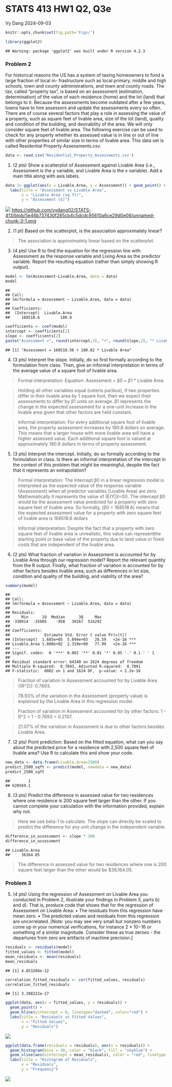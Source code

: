 STATS 413 HW1 Q2, Q3e
================
Vy Dang
2024-09-03

``` r
knitr::opts_chunk$set(fig.path='Figs/')
```

``` r
library(ggplot2)
```

    ## Warning: package 'ggplot2' was built under R version 4.2.3

### Problem 2

For historical reasons the US has a system of taxing homeowners to fund
a large fraction of local in- frastructure such as local primary, middle
and high schools, town and county administrations, and town and county
roads. The tax, called “property tax”, is based on an assessment
(estimation, determination) of the value of each residence (home) and
the lot (land) that belongs to it. Because the assessments become
outdated after a few years, towns have to hire assessors and update the
assessments every so often. There are of course several factors that
play a role in assessing the value of a property, such as square feet of
livable area, size of the lot (land), quality and condition of the
building, and desirability of the area. We will only consider square
feet of livable area. The following exercise can be used to check for
any property whether its assessed value is in line or out of line with
other properties of similar size in terms of livable area. This data set
is called Residential Property Assessments.csv.

``` r
data <- read.csv('Residential_Property_Assessments.csv')
```

1.  (2 pts) Show a scatterplot of Assessment against Livable Area (i.e.,
    Assessment is the y variable, and Livable Area is the x variable).
    Add a main title along with axis labels.

``` r
data |> ggplot(aes(x = Livable.Area, y = Assessment)) + geom_point() +
  labs(title = "Assessment vs Livable Area",
       x = "Livable Area (sq ft)",
       y = "Assessment ($)")
```

![](Figs/unnamed-chunk-3-1.png)<!-- --> https://github.com/vydang02/STATS-413/blob/5e46b737430f285cb4c5dcdc95610a6ce29d0e08/unnamed-chunk-3-1.png

2.  (1 pt) Based on the scatterplot, is the association approximately
    linear?

> The association is approximately linear based on the scatterplot.

3.  (4 pts) Use R to find the equation for the regression line with
    Assessment as the response variable and Living Area as the predictor
    variable. Report the resulting equation (rather than simply showing
    R output).

``` r
model <- lm(Assessment~Livable.Area, data = data)
model
```

    ## 
    ## Call:
    ## lm(formula = Assessment ~ Livable.Area, data = data)
    ## 
    ## Coefficients:
    ##  (Intercept)  Livable.Area  
    ##     168518.6         180.8

``` r
coefficients <- coef(model)
intercept <- coefficients[1]
slope <- coefficients[2]
paste("Assessment =", round(intercept,2), "+", round(slope,2), "* Livable Area" )
```

    ## [1] "Assessment = 168518.56 + 180.82 * Livable Area"

4.  (3 pts) Interpret the slope. Initially, do so first formally
    according to the formulation from class. Then, give an informal
    interpretation in terms of the average value of a square foot of
    livable area.

> Formal interpretation: Equation: Assessment = β0 + β1 \* Livable Area

> Holding all other variables equal (ceteris paribus), if two properties
> differ in their livable area by 1 square foot, then we expect their
> assessments to differ by β1 units on average. β1 represents the change
> in the expected assessment for a one-unit increase in the livable area
> given that other factors are held constant.

> Informal interpretation: For every additional square foot of livable
> area, the property assessment increases by 180.8 dollars on average.
> This means that a larger house with more livable area will have a
> higher assessed value. Each additional square foot is valued at
> approximately 180.8 dollars in terms of property assessment.

5.  (3 pts) Interpret the intercept. Initially, do so formally according
    to the formulation in class. Is there an informal interpretation of
    the intercept in the context of this problem that might be
    meaningful, despite the fact that it represents an extrapolation?

> Formal interpretation: The intercept β0 in a linear regression model
> is interpreted as the expected value of the response variable
> (Assessment) when all predictor variables (Livable Area) are zero.
> Mathematically it represents the value of (E(Y\|X=0)). The intercept
> β0 would be the assessment value predicted for a property with zero
> square feet of livable area. So formally, (β0 = 168518.6) means that
> the expected assessment value for a property with zero square feet of
> livable area is 168518.6 dollars

> Informal interpretation: Despite the fact that a property with zero
> square feet of livable area is unrealistic, this value can
> representthe starting point or base value of the property due to land
> value or fixed costs that are independent of the livable area.

6.  (2 pts) What fraction of variation in Assessment is accounted for by
    Livable Area through our regression model? Report the relevant
    quantity from the R output. Finally, what fraction of variation is
    accounted for by other factors besides livable area, such as
    differences in lot size, condition and quality of the building, and
    viability of the area?

``` r
summary(model)
```

    ## 
    ## Call:
    ## lm(formula = Assessment ~ Livable.Area, data = data)
    ## 
    ## Residuals:
    ##     Min      1Q  Median      3Q     Max 
    ## -330914  -35605    -958   38267  516292 
    ## 
    ## Coefficients:
    ##               Estimate Std. Error t value Pr(>|t|)    
    ## (Intercept)  1.685e+05  5.894e+03   28.59   <2e-16 ***
    ## Livable.Area 1.808e+02  2.319e+00   77.99   <2e-16 ***
    ## ---
    ## Signif. codes:  0 '***' 0.001 '**' 0.01 '*' 0.05 '.' 0.1 ' ' 1
    ## 
    ## Residual standard error: 64340 on 1624 degrees of freedom
    ## Multiple R-squared:  0.7893, Adjusted R-squared:  0.7891 
    ## F-statistic:  6082 on 1 and 1624 DF,  p-value: < 2.2e-16

> Fraction of variation in Assessment accounted for by Livable Area
> ((R^2)): 0.7893.

> 78.93% of the variation in the Assessment (property value) is
> explained by the Livable Area in this regression model.

> Fraction of variation in Assessment accounted for by other factors:
> 1 - R^2 = 1 - 0.7893 = 0.2107.

> 21.07% of the variation in Assessment is due to other factors besides
> Livable Area.

7.  (2 pts) Point prediction: Based on the fitted equation, what can you
    say about the predicted price for a residence with 2,500 square feet
    of livable area? Use R to calculate this and show your code.

``` r
new_data <- data.frame(Livable.Area=2500)
predict_2500_sqft <- predict(model, newdata = new_data)
predict_2500_sqft
```

    ##        1 
    ## 620569.1

8.  (3 pts) Predict the difference in assessed value for two residences
    where one residence is 200 square feet larger than the other. If you
    cannot complete your calculation with the information provided,
    explain why not.

> Here we use beta-1 to calculate. The slope can directly be scaled to
> predict the difference for any unit change in the independent
> variable.

``` r
difference_in_assessment <- slope * 200
difference_in_assessment
```

    ## Livable.Area 
    ##     36164.05

> The difference in assessed value for two residences where one is 200
> square feet larger than the other would be \$36,164.05.

### Problem 3

5.  (4 pts) Using the regression of Assessment on Livable Area you
    conducted in Problem 2, illustrate your findings in Problem 3,
    parts b) and d). That is, produce code that shows that for the
    regression of Assessment on Livable Area: • The residuals from this
    regression have mean zero. • The predicted values and residuals from
    this regression are uncorrelated. \[Note: you may see very small but
    nonzero numbers come up in your numerical verifications, for
    instance 2 × 10−16 or something of a similar magnitude. Consider
    these as true zeroes - the departures from zero are artifacts of
    machine precision.\]

``` r
residuals <- residuals(model)
fitted_values <- fitted(model)
mean_residuals <- mean(residuals)
mean_residuals
```

    ## [1] 4.853204e-12

``` r
correlation_fitted_residuals <- cor(fitted_values, residuals)
correlation_fitted_residuals
```

    ## [1] 3.398222e-17

``` r
ggplot(data, aes(x = fitted_values, y = residuals)) +
  geom_point() +
  geom_hline(yintercept = 0, linetype="dashed", color="red") +
  labs(title = "Residuals vs Fitted Values",
       x = "Fitted Values",
       y = "Residuals")
```

![](Figs/unnamed-chunk-10-1.png)<!-- -->

``` r
ggplot(data.frame(residuals = residuals), aes(x = residuals)) +
  geom_histogram(bins = 30, color = "black", fill = "skyblue") +
  geom_vline(aes(xintercept = mean_residuals), color = "red", linetype = "dashed") +
  labs(title = "Histogram of Residuals",
       x = "Residuals",
       y = "Frequency")
```

![](Figs/unnamed-chunk-11-1.png)<!-- -->
